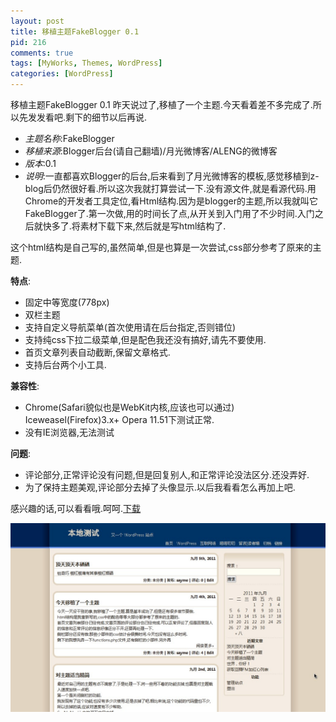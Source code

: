 ```yaml
---
layout: post
title: 移植主题FakeBlogger 0.1
pid: 216
comments: true
tags: [MyWorks, Themes, WordPress]
categories: [WordPress]
---
```

移植主题FakeBlogger 0.1
昨天说过了,移植了一个主题.今天看着差不多完成了.所以先发发看吧.剩下的细节以后再说.

* _主题名称_:FakeBlogger
* _移植来源_:Blogger后台(请自己翻墙)/月光微博客/ALENG的微博客
* _版本_:0.1
* _说明_:一直都喜欢Blogger的后台,后来看到了月光微博客的模板,感觉移植到z-blog后仍然很好看.所以这次我就打算尝试一下.没有源文件,就是看源代码.用Chrome的开发者工具定位,看Html结构.因为是blogger的主题,所以我就叫它FakeBlogger了.第一次做,用的时间长了点,从开关到入门用了不少时间.入门之后就快多了.将素材下载下来,然后就是写html结构了.

这个html结构是自己写的,虽然简单,但是也算是一次尝试,css部分参考了原来的主题.

__特点__:

- 固定中等宽度(778px)
- 双栏主题
- 支持自定义导航菜单(首次使用请在后台指定,否则错位)
- 支持纯css下拉二级菜单,但是配色我还没有搞好,请先不要使用.
- 首页文章列表自动截断,保留文章格式.
- 支持后台两个小工具.

__兼容性__:

- Chrome(Safari貌似也是WebKit内核,应该也可以通过)   Iceweasel(Firefox)3.x+  Opera 11.51下测试正常.
- 没有IE浏览器,无法测试

__问题__:

- 评论部分,正常评论没有问题,但是回复别人,和正常评论没法区分.还没弄好.
- 为了保持主题美观,评论部分去掉了头像显示.以后我看看怎么再加上吧.

感兴趣的话,可以看看哦.呵呵.[下载](/uploads/2011/09/fakebloggerV0.1.zip)

![](/uploads/2011/09/05_01.jpg)
